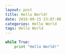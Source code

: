 ```yaml
---
layout: post
title: Hello World!
date: 2016-09-15 23:07:00
categories: Hello World
tags: Hello World
---
```


```python
while True:
    print "Hello World!"
```

